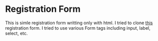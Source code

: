 # Registration Form

This is simle registration form writting only with html. I tried to clone  [this](https://colorlib.com/etc/regform/colorlib-regform-4/) registration form. I tried to use various Form tags including input, label, select, etc. 
